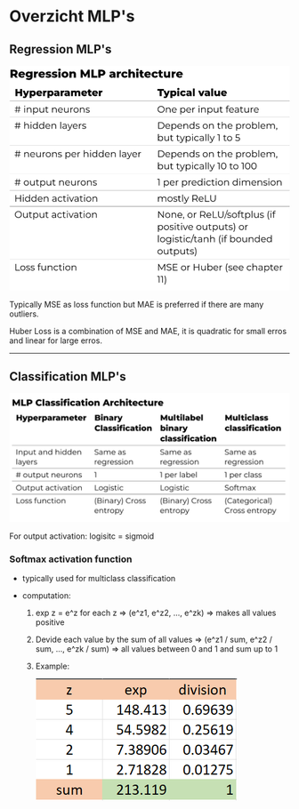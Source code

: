 # Overzicht MLP's

## Regression MLP's

![Alt text](./images/mlp_overview.png)

Typically MSE as loss function but MAE is preferred if there are many outliers.

Huber Loss is a combination of MSE and MAE, it is quadratic for small erros and linear for large erros.

---

## Classification MLP's

![Alt text](./images/mlp_classification_overview.png)

For output activation: logisitc = sigmoid

### Softmax activation function

- typically used for multiclass classification

- computation:
    1. exp z = e^z for each z => (e^z1, e^z2, ..., e^zk) => makes all values positive
    2. Devide each value by the sum of all values => (e^z1 / sum, e^z2 / sum, ..., e^zk / sum) => all values between 0 and 1 and sum up to 1
    3. Example:

        ![Alt text](./images/softmax_excel_example.png)
